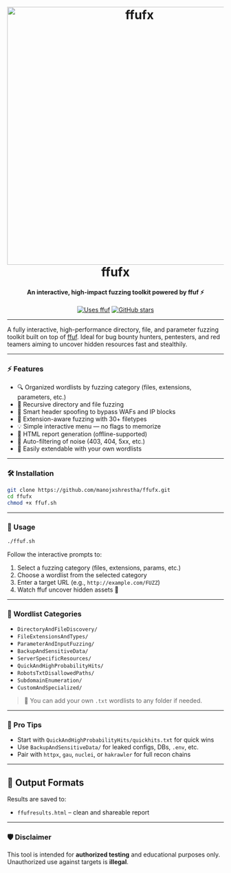 <h1 align="center">
  <br>
  <a href="https://github.com/manojxshrestha/">
    <img src="https://github.com/user-attachments/assets/168535e7-98ea-482a-9e53-cd8be2d52745" alt="ffufx" width="600">
  </a>
  <br>
  ffufx
  <br>
</h1>

<h4 align="center">An interactive, high-impact fuzzing toolkit powered by ffuf ⚡</h4>

<p align="center">
  <a href="https://github.com/ffuf/ffuf" target="_blank"><img alt="Uses ffuf" src="https://img.shields.io/badge/powered%20by-ffuf-blue"></a>
  <a href="https://github.com/manojxshrestha/ffufx/stargazers" target="_blank"><img src="https://img.shields.io/github/stars/manojxshrestha/ffufx?style=social" alt="GitHub stars"></a>
</p>

---

A fully interactive, high-performance directory, file, and parameter fuzzing toolkit built on top of [ffuf](https://github.com/ffuf/ffuf). Ideal for bug bounty hunters, pentesters, and red teamers aiming to uncover hidden resources fast and stealthily.

---

### ⚡ Features

- 🔍 Organized wordlists by fuzzing category (files, extensions, parameters, etc.)
- 🔁 Recursive directory and file fuzzing
- 🧠 Smart header spoofing to bypass WAFs and IP blocks
- 🧪 Extension-aware fuzzing with 30+ filetypes
- 💡 Simple interactive menu — no flags to memorize
- 💾 HTML report generation (offline-supported)
- 🚫 Auto-filtering of noise (403, 404, 5xx, etc.)
- 🔧 Easily extendable with your own wordlists

---

### 🛠️ Installation

```bash
git clone https://github.com/manojxshrestha/ffufx.git
cd ffufx
chmod +x ffuf.sh
````

---

### 🚀 Usage

```bash
./ffuf.sh
```

Follow the interactive prompts to:

1. Select a fuzzing category (files, extensions, params, etc.)
2. Choose a wordlist from the selected category
3. Enter a target URL (e.g., `http://example.com/FUZZ`)
4. Watch ffuf uncover hidden assets 🔎

---

### 🧩 Wordlist Categories

* `DirectoryAndFileDiscovery/`
* `FileExtensionsAndTypes/`
* `ParameterAndInputFuzzing/`
* `BackupAndSensitiveData/`
* `ServerSpecificResources/`
* `QuickAndHighProbabilityHits/`
* `RobotsTxtDisallowedPaths/`
* `SubdomainEnumeration/`
* `CustomAndSpecialized/`

> 🔁 You can add your own `.txt` wordlists to any folder if needed.
---

### 🧠 Pro Tips

* Start with `QuickAndHighProbabilityHits/quickhits.txt` for quick wins
* Use `BackupAndSensitiveData/` for leaked configs, DBs, `.env`, etc.
* Pair with `httpx`, `gau`, `nuclei`, or `hakrawler` for full recon chains

---

## 📄 Output Formats

Results are saved to:

* `ffufresults.html` – clean and shareable report

---

### 🛡 Disclaimer

This tool is intended for **authorized testing** and educational purposes only. Unauthorized use against targets is **illegal**.
